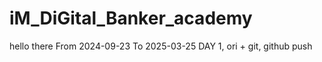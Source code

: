 # iM_DiGital_Banker_academy

hello there
From 2024-09-23 To 2025-03-25
DAY 1, ori + git, github push